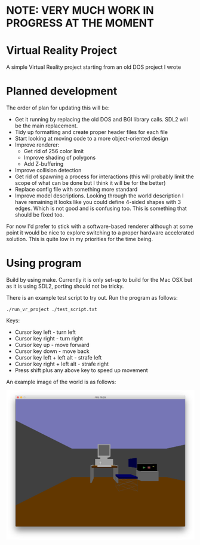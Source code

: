 # NOTE: VERY MUCH WORK IN PROGRESS AT THE MOMENT

# Virtual Reality Project

A simple Virtual Reality project starting from an old DOS project I wrote

# Planned development

The order of plan for updating this will be:
* Get it running by replacing the old DOS and BGI library calls. SDL2 will be the main replacement.
* Tidy up formatting and create proper header files for each file
* Start looking at moving code to a more object-oriented design
* Improve renderer:
  * Get rid of 256 color limit
  * Improve shading of polygons
  * Add Z-buffering
* Improve collision detection
* Get rid of spawning a process for interactions (this will probably limit the scope of what can be done but I think it will be for the better)
* Replace config file with something more standard
* Improve model descriptions. Looking through the world description I have remaining it looks like you could define 4-sided shapes with 3 edges. Which is not good and is confusing too. This is something that should be fixed too.

For now I'd prefer to stick with a software-based renderer although at some point it would be nice to explore switching to a proper hardware accelerated solution. This is quite low in my priorities for the time being.

# Using program

Build by using make. Currently it is only set-up to build for the Mac OSX but as it is using SDL2, porting should not be tricky.

There is an example test script to try out. Run the program as follows:

```
./run_vr_project ./test_script.txt
```

Keys:

* Cursor key left - turn left
* Cursor key right - turn right
* Cursor key up - move forward
* Cursor key down - move back
* Cursor key left + left alt - strafe left
* Cursor key right + left alt - strafe right
* Press shift plus any above key to speed up movement

An example image of the world is as follows:

![alt text](https://github.com/spjewkes/vr_project/blob/master/res/hires_test_world.png)